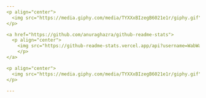 ```yaml
---
<p align="center">
  <img src="https://media.giphy.com/media/TYXXxBIzegB6021e1r/giphy.gif" width="210px"/> <img src="https://media.giphy.com/media/TYXXxBIzegB6021e1r/giphy.gif" width="210px"/> <img src="https://media.giphy.com/media/TYXXxBIzegB6021e1r/giphy.gif" width="210px"/> <img src="https://media.giphy.com/media/TYXXxBIzegB6021e1r/giphy.gif" width="210px"/>
</p>

<a href="https://github.com/anuraghazra/github-readme-stats">
  <p align="center">
    <img src="https://github-readme-stats.vercel.app/api?username=WabWab-E&show_icons=true&custom_title=Working%20On%20🚀&icon_color=4641D9&title_color=000000&bg_color=E5E5E5&text_color=898989" height="200px"/>
    </p>
</a>

<p align="center">
  <img src="https://media.giphy.com/media/TYXXxBIzegB6021e1r/giphy.gif" width="210px"/> <img src="https://media.giphy.com/media/TYXXxBIzegB6021e1r/giphy.gif" width="210px"/> <img src="https://media.giphy.com/media/TYXXxBIzegB6021e1r/giphy.gif" width="210px"/> <img src="https://media.giphy.com/media/TYXXxBIzegB6021e1r/giphy.gif" width="210px"/>
</p>

---
```


